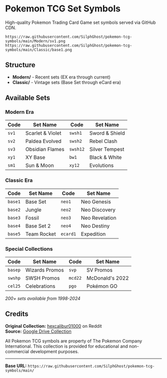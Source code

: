 # Pokemon TCG Set Symbols

High-quality Pokemon Trading Card Game set symbols served via GitHub CDN.

```
https://raw.githubusercontent.com/SilphGhost/pokemon-tcg-symbols/main/Modern/sv1.png
https://raw.githubusercontent.com/SilphGhost/pokemon-tcg-symbols/main/Classic/base1.png
```

## Structure

- **Modern/** - Recent sets (EX era through current)
- **Classic/** - Vintage sets (Base Set through eCard era)

## Available Sets

### Modern Era

| Code  | Set Name         | Code     | Set Name       |
| ----- | ---------------- | -------- | -------------- |
| `sv1` | Scarlet & Violet | `swsh1`  | Sword & Shield |
| `sv2` | Paldea Evolved   | `swsh2`  | Rebel Clash    |
| `sv3` | Obsidian Flames  | `swsh12` | Silver Tempest |
| `xy1` | XY Base          | `bw1`    | Black & White  |
| `sm1` | Sun & Moon       | `xy12`   | Evolutions     |

### Classic Era

| Code    | Set Name    | Code     | Set Name       |
| ------- | ----------- | -------- | -------------- |
| `base1` | Base Set    | `neo1`   | Neo Genesis    |
| `base2` | Jungle      | `neo2`   | Neo Discovery  |
| `base3` | Fossil      | `neo3`   | Neo Revelation |
| `base4` | Base Set 2  | `neo4`   | Neo Destiny    |
| `base5` | Team Rocket | `ecard1` | Expedition     |

### Special Collections

| Code    | Set Name       | Code    | Set Name        |
| ------- | -------------- | ------- | --------------- |
| `basep` | Wizards Promos | `svp`   | SV Promos       |
| `swshp` | SWSH Promos    | `mcd22` | McDonald's 2022 |
| `cel25` | Celebrations   | `pgo`   | Pokémon GO      |

_200+ sets available from 1998-2024_

## Credits

**Original Collection:** [hexcalibur01000](https://www.reddit.com/user/hexcalibur01000/) on Reddit  
**Source:** [Google Drive Collection](https://drive.google.com/drive/folders/11V4nbtvMQK4koLWJqvaeJ-KkFPu29Es5)

All Pokemon TCG symbols are property of The Pokemon Company International. This collection is provided for educational and non-commercial development purposes.

---

**Base URL:** `https://raw.githubusercontent.com/SilphGhost/pokemon-tcg-symbols/main/`
